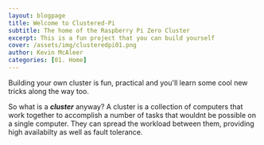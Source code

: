 ```yaml
---
layout: blogpage
title: Welcome to Clustered-Pi
subtitle: The home of the Raspberry Pi Zero Cluster
excerpt: This is a fun project that you can build yourself
cover: /assets/img/clusteredpi01.png
author: Kevin McAleer
categories: [01. Home]
---
```


Building your own cluster is fun, practical and you'll learn some cool new tricks along the way too.

So what is a ***cluster*** anyway? A cluster is a collection of computers that work together to accomplish a number of tasks that wouldnt be possible on a single computer. They can spread the workload between them, providing high availabilty as well as fault tolerance.
